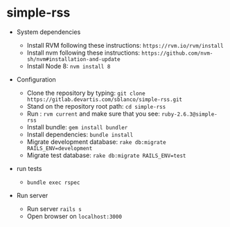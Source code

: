 # simple-rss

* System dependencies 
  * Install RVM following these instructions: `https://rvm.io/rvm/install`
  * Install nvm following these instructions: `https://github.com/nvm-sh/nvm#installation-and-update`
  * Install Node 8: `nvm install 8`  
* Configuration
  * Clone the repository by typing: `git clone https://gitlab.devartis.com/sblanco/simple-rss.git`
  * Stand on the repository root path: `cd simple-rss`
  * Run : `rvm current` and make sure that you see: `ruby-2.6.3@simple-rss`
  * Install bundle: `gem install bundler`
  * Install dependencies: `bundle install`
  * Migrate development database: `rake db:migrate RAILS_ENV=development`
  * Migrate test database: `rake db:migrate RAILS_ENV=test` 

* run tests
  * `bundle exec rspec`
* Run server
  * Run server `rails s`
  * Open browser on  `localhost:3000`
 